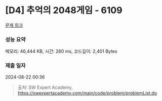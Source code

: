 # [D4] 추억의 2048게임 - 6109 

[문제 링크](https://swexpertacademy.com/main/code/problem/problemDetail.do?contestProbId=AWbrg9uabZsDFAWQ) 

### 성능 요약

메모리: 46,444 KB, 시간: 260 ms, 코드길이: 2,401 Bytes

### 제출 일자

2024-08-22 00:36



> 출처: SW Expert Academy, https://swexpertacademy.com/main/code/problem/problemList.do